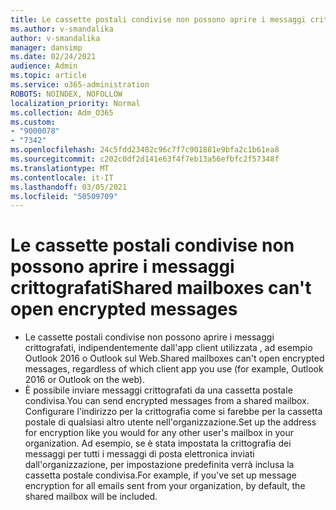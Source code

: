 ```yaml
---
title: Le cassette postali condivise non possono aprire i messaggi crittografati
ms.author: v-smandalika
author: v-smandalika
manager: dansimp
ms.date: 02/24/2021
audience: Admin
ms.topic: article
ms.service: o365-administration
ROBOTS: NOINDEX, NOFOLLOW
localization_priority: Normal
ms.collection: Adm_O365
ms.custom:
- "9000078"
- "7342"
ms.openlocfilehash: 24c5fdd23482c96c7f7c901881e9bfa2c1b61ea8
ms.sourcegitcommit: c202c0df2d141e63f4f7eb13a56efbfc2f57348f
ms.translationtype: MT
ms.contentlocale: it-IT
ms.lasthandoff: 03/05/2021
ms.locfileid: "50509709"
---
```

# <a name="shared-mailboxes-cant-open-encrypted-messages"></a><span data-ttu-id="a2556-102">Le cassette postali condivise non possono aprire i messaggi crittografati</span><span class="sxs-lookup"><span data-stu-id="a2556-102">Shared mailboxes can't open encrypted messages</span></span>

- <span data-ttu-id="a2556-103">Le cassette postali condivise non possono aprire i messaggi crittografati, indipendentemente dall'app client utilizzata , ad esempio Outlook 2016 o Outlook sul Web.</span><span class="sxs-lookup"><span data-stu-id="a2556-103">Shared mailboxes can't open encrypted messages, regardless of which client app you use (for example, Outlook 2016 or Outlook on the web).</span></span>
- <span data-ttu-id="a2556-104">È possibile inviare messaggi crittografati da una cassetta postale condivisa.</span><span class="sxs-lookup"><span data-stu-id="a2556-104">You can send encrypted messages from a shared mailbox.</span></span> <span data-ttu-id="a2556-105">Configurare l'indirizzo per la crittografia come si farebbe per la cassetta postale di qualsiasi altro utente nell'organizzazione.</span><span class="sxs-lookup"><span data-stu-id="a2556-105">Set up the address for encryption like you would for any other user's mailbox in your organization.</span></span> <span data-ttu-id="a2556-106">Ad esempio, se è stata impostata la crittografia dei messaggi per tutti i messaggi di posta elettronica inviati dall'organizzazione, per impostazione predefinita verrà inclusa la cassetta postale condivisa.</span><span class="sxs-lookup"><span data-stu-id="a2556-106">For example, if you've set up message encryption for all emails sent from your organization, by default, the shared mailbox will be included.</span></span>

